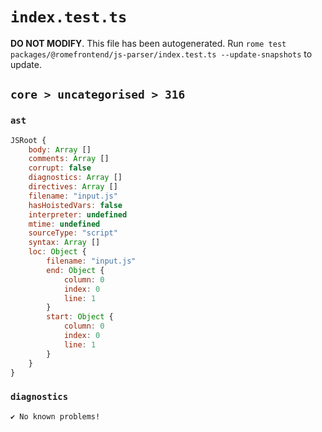 # `index.test.ts`

**DO NOT MODIFY**. This file has been autogenerated. Run `rome test packages/@romefrontend/js-parser/index.test.ts --update-snapshots` to update.

## `core > uncategorised > 316`

### `ast`

```javascript
JSRoot {
	body: Array []
	comments: Array []
	corrupt: false
	diagnostics: Array []
	directives: Array []
	filename: "input.js"
	hasHoistedVars: false
	interpreter: undefined
	mtime: undefined
	sourceType: "script"
	syntax: Array []
	loc: Object {
		filename: "input.js"
		end: Object {
			column: 0
			index: 0
			line: 1
		}
		start: Object {
			column: 0
			index: 0
			line: 1
		}
	}
}
```

### `diagnostics`

```
✔ No known problems!

```
